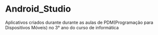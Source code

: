 # Android_Studio
Aplicativos criados durante durante as aulas de PDM(Programação para Dispositivos Móveis) no 3° ano do curso de informática
